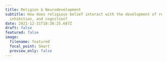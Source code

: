 ```yaml
---
title: Religion & Neurodevelopment
subtitle: How does religious belief interact with the development of resiliency,
  inhibition, and cognition?
date: 2021-12-31T18:38:25.687Z
draft: false
featured: false
image:
  filename: featured
  focal_point: Smart
  preview_only: false
---
```

